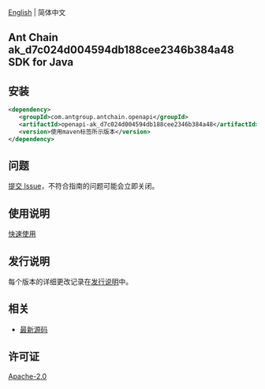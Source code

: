 [English](README.md) | 简体中文

## Ant Chain ak_d7c024d004594db188cee2346b384a48 SDK for Java

## 安装

```xml
<dependency>
   <groupId>com.antgroup.antchain.openapi</groupId>
   <artifactId>openapi-ak_d7c024d004594db188cee2346b384a48</artifactId>
   <version>使用maven标签所示版本</version>
</dependency>
```

## 问题

[提交 Issue](https://github.com/alipay/antchain-openapi-prod-sdk/issues/new)，不符合指南的问题可能会立即关闭。

## 使用说明

[快速使用](https://github.com/alipay/antchain-openapi-prod-sdk)

## 发行说明

每个版本的详细更改记录在[发行说明](./ChangeLog.txt)中。

## 相关

- [最新源码](https://github.com/alipay/antchain-openapi-prod-sdk/)

## 许可证

[Apache-2.0](http://www.apache.org/licenses/LICENSE-2.0)
